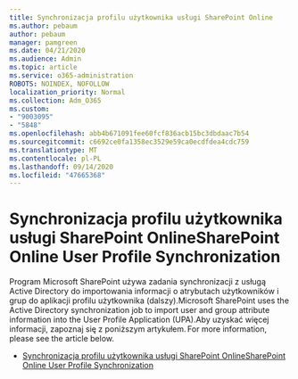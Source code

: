 ```yaml
---
title: Synchronizacja profilu użytkownika usługi SharePoint Online
ms.author: pebaum
author: pebaum
manager: pamgreen
ms.date: 04/21/2020
ms.audience: Admin
ms.topic: article
ms.service: o365-administration
ROBOTS: NOINDEX, NOFOLLOW
localization_priority: Normal
ms.collection: Adm_O365
ms.custom:
- "9003095"
- "5848"
ms.openlocfilehash: abb4b671091fee60fcf836acb15bc3dbdaac7b54
ms.sourcegitcommit: c6692ce0fa1358ec3529e59ca0ecdfdea4cdc759
ms.translationtype: MT
ms.contentlocale: pl-PL
ms.lasthandoff: 09/14/2020
ms.locfileid: "47665368"
---
```

# <a name="sharepoint-online-user-profile-synchronization"></a><span data-ttu-id="1777a-102">Synchronizacja profilu użytkownika usługi SharePoint Online</span><span class="sxs-lookup"><span data-stu-id="1777a-102">SharePoint Online User Profile Synchronization</span></span>

<span data-ttu-id="1777a-103">Program Microsoft SharePoint używa zadania synchronizacji z usługą Active Directory do importowania informacji o atrybutach użytkowników i grup do aplikacji profilu użytkownika (dalszy).</span><span class="sxs-lookup"><span data-stu-id="1777a-103">Microsoft SharePoint uses the Active Directory synchronization job to import user and group attribute information into the User Profile Application (UPA).</span></span><span data-ttu-id="1777a-104">Aby uzyskać więcej informacji, zapoznaj się z poniższym artykułem.</span><span class="sxs-lookup"><span data-stu-id="1777a-104"> For more information, please see the article below.</span></span>

- [<span data-ttu-id="1777a-105">Synchronizacja profilu użytkownika usługi SharePoint Online</span><span class="sxs-lookup"><span data-stu-id="1777a-105">SharePoint Online User Profile Synchronization</span></span>](https://docs.microsoft.com/sharepoint/user-profile-sync)

